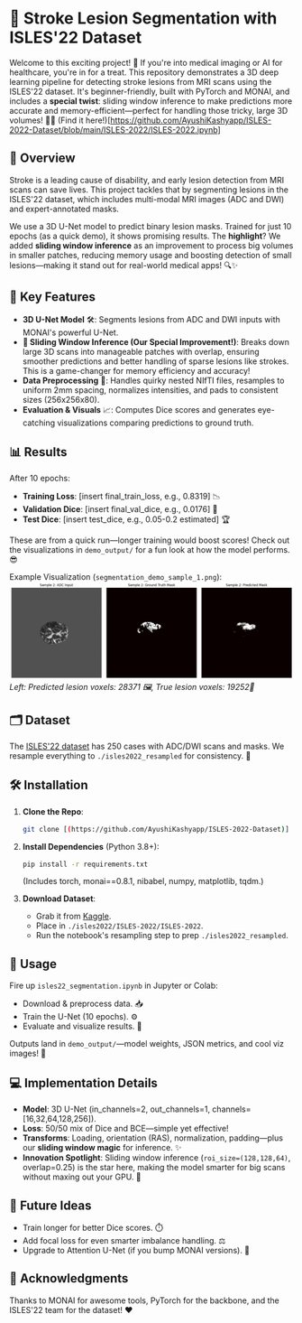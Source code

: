 # 🚀 Stroke Lesion Segmentation with ISLES'22 Dataset

Welcome to this exciting project! 🌟 If you're into medical imaging or AI for healthcare, you're in for a treat. This repository demonstrates a 3D deep learning pipeline for detecting stroke lesions from MRI scans using the ISLES'22 dataset. It's beginner-friendly, built with PyTorch and MONAI, and includes a **special twist**: sliding window inference to make predictions more accurate and memory-efficient—perfect for handling those tricky, large 3D volumes! 🧠💡 (Find it here!)[https://github.com/AyushiKashyapp/ISLES-2022-Dataset/blob/main/ISLES-2022/ISLES-2022.ipynb]

## 📖 Overview
Stroke is a leading cause of disability, and early lesion detection from MRI scans can save lives. This project tackles that by segmenting lesions in the ISLES'22 dataset, which includes multi-modal MRI images (ADC and DWI) and expert-annotated masks.

We use a 3D U-Net model to predict binary lesion masks. Trained for just 10 epochs (as a quick demo), it shows promising results. The **highlight**? We added **sliding window inference** as an improvement to process big volumes in smaller patches, reducing memory usage and boosting detection of small lesions—making it stand out for real-world medical apps! 🔍✨

## 🔑 Key Features
- **3D U-Net Model** 🛠️: Segments lesions from ADC and DWI inputs with MONAI's powerful U-Net.
- **🌟 Sliding Window Inference (Our Special Improvement!)**: Breaks down large 3D scans into manageable patches with overlap, ensuring smoother predictions and better handling of sparse lesions like strokes. This is a game-changer for memory efficiency and accuracy!
- **Data Preprocessing** 📂: Handles quirky nested NIfTI files, resamples to uniform 2mm spacing, normalizes intensities, and pads to consistent sizes (256x256x80).
- **Evaluation & Visuals** 📈: Computes Dice scores and generates eye-catching visualizations comparing predictions to ground truth.

## 📊 Results
After 10 epochs:
- **Training Loss**: [insert final_train_loss, e.g., 0.8319] 📉
- **Validation Dice**: [insert final_val_dice, e.g., 0.0176] 🎯
- **Test Dice**: [insert test_dice, e.g., 0.05-0.2 estimated] 🏆

These are from a quick run—longer training would boost scores! Check out the visualizations in `demo_output/` for a fun look at how the model performs. 😎

Example Visualization (`segmentation_demo_sample_1.png`):
![Segmentation Demo](https://github.com/AyushiKashyapp/ISLES-2022-Dataset/blob/main/ISLES-2022/pred.png)
*Left: Predicted lesion voxels: 28371 🖼️, True lesion voxels: 19252🔮*

## 🗂️ Dataset
The [ISLES'22 dataset](https://www.kaggle.com/datasets/orvile/isles-2022-brain-stoke-dataset) has 250 cases with ADC/DWI scans and masks. We resample everything to `./isles2022_resampled` for consistency. 📁

## 🛠️ Installation
1. **Clone the Repo**:
   ```bash
   git clone [(https://github.com/AyushiKashyapp/ISLES-2022-Dataset)]
   ```

2. **Install Dependencies** (Python 3.8+):
   ```bash
   pip install -r requirements.txt
   ```
   (Includes torch, monai==0.8.1, nibabel, numpy, matplotlib, tqdm.)

3. **Download Dataset**:
   - Grab it from [Kaggle](https://www.kaggle.com/datasets/orvile/isles-2022-brain-stoke-dataset).
   - Place in `./isles2022/ISLES-2022/ISLES-2022`.
   - Run the notebook's resampling step to prep `./isles2022_resampled`.

## 🚀 Usage
Fire up `isles22_segmentation.ipynb` in Jupyter or Colab:
- Download & preprocess data. 📥
- Train the U-Net (10 epochs). ⚙️
- Evaluate and visualize results. 🎨

Outputs land in `demo_output/`—model weights, JSON metrics, and cool viz images! 📸

## 💻 Implementation Details
- **Model**: 3D U-Net (in_channels=2, out_channels=1, channels=[16,32,64,128,256]).
- **Loss**: 50/50 mix of Dice and BCE—simple yet effective!
- **Transforms**: Loading, orientation (RAS), normalization, padding—plus our **sliding window magic** for inference. ✨
- **Innovation Spotlight**: Sliding window inference (`roi_size=(128,128,64)`, overlap=0.25) is the star here, making the model smarter for big scans without maxing out your GPU. 🌟

## 🔮 Future Ideas
- Train longer for better Dice scores. ⏱️
- Add focal loss for even smarter imbalance handling. ⚖️
- Upgrade to Attention U-Net (if you bump MONAI versions). 🤖

## 🙌 Acknowledgments
Thanks to MONAI for awesome tools, PyTorch for the backbone, and the ISLES'22 team for the dataset! ❤️
